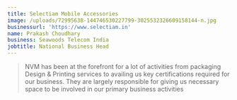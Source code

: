 ```yaml
---
title: Selectiam Mobile Accessories
image: /uploads/72995638-144746530227799-3025532326609158144-n.jpg
businessurl: 'https://www.selectiam.in'
name: Prakash Choudhary
business: Seawoods Telecom India
jobtitle: National Business Head
---
```


> NVM has been at the forefront for a lot of activities from packaging Design & Printing services to availing us key certifications required for our business. They are largely responsible for giving us necessary space to be involved in our primary business activities